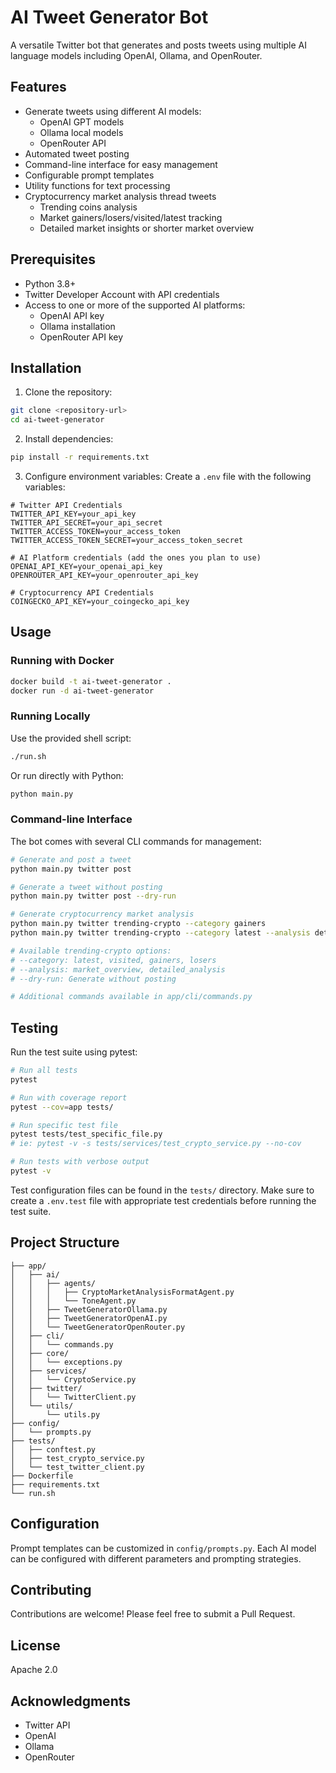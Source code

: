# AI Tweet Generator Bot

A versatile Twitter bot that generates and posts tweets using multiple AI language models including OpenAI, Ollama, and OpenRouter.

## Features

- Generate tweets using different AI models:
  - OpenAI GPT models
  - Ollama local models
  - OpenRouter API
- Automated tweet posting
- Command-line interface for easy management
- Configurable prompt templates
- Utility functions for text processing
- Cryptocurrency market analysis thread tweets
  - Trending coins analysis
  - Market gainers/losers/visited/latest tracking
  - Detailed market insights or shorter market overview


## Prerequisites

- Python 3.8+
- Twitter Developer Account with API credentials
- Access to one or more of the supported AI platforms:
  - OpenAI API key
  - Ollama installation
  - OpenRouter API key

## Installation

1. Clone the repository:
```bash
git clone <repository-url>
cd ai-tweet-generator
```

2. Install dependencies:
```bash
pip install -r requirements.txt
```

3. Configure environment variables:
Create a `.env` file with the following variables:
```env
# Twitter API Credentials
TWITTER_API_KEY=your_api_key
TWITTER_API_SECRET=your_api_secret
TWITTER_ACCESS_TOKEN=your_access_token
TWITTER_ACCESS_TOKEN_SECRET=your_access_token_secret

# AI Platform credentials (add the ones you plan to use)
OPENAI_API_KEY=your_openai_api_key
OPENROUTER_API_KEY=your_openrouter_api_key

# Cryptocurrency API Credentials
COINGECKO_API_KEY=your_coingecko_api_key
```

## Usage

### Running with Docker

```bash
docker build -t ai-tweet-generator .
docker run -d ai-tweet-generator
```

### Running Locally

Use the provided shell script:
```bash
./run.sh
```

Or run directly with Python:
```bash
python main.py
```

### Command-line Interface

The bot comes with several CLI commands for management:

```bash
# Generate and post a tweet
python main.py twitter post

# Generate a tweet without posting
python main.py twitter post --dry-run

# Generate cryptocurrency market analysis
python main.py twitter trending-crypto --category gainers
python main.py twitter trending-crypto --category latest --analysis detailed_analysis

# Available trending-crypto options:
# --category: latest, visited, gainers, losers
# --analysis: market_overview, detailed_analysis
# --dry-run: Generate without posting

# Additional commands available in app/cli/commands.py
```

## Testing

Run the test suite using pytest:

```bash
# Run all tests
pytest

# Run with coverage report
pytest --cov=app tests/

# Run specific test file
pytest tests/test_specific_file.py
# ie: pytest -v -s tests/services/test_crypto_service.py --no-cov

# Run tests with verbose output
pytest -v
```

Test configuration files can be found in the `tests/` directory. Make sure to create a `.env.test` file with appropriate test credentials before running the test suite.

## Project Structure

```
├── app/
│   ├── ai/
│   │   ├── agents/
│   │   │   ├── CryptoMarketAnalysisFormatAgent.py
│   │   │   └── ToneAgent.py
│   │   ├── TweetGeneratorOllama.py
│   │   ├── TweetGeneratorOpenAI.py
│   │   └── TweetGeneratorOpenRouter.py
│   ├── cli/
│   │   └── commands.py
│   ├── core/
│   │   └── exceptions.py
│   ├── services/
│   │   └── CryptoService.py
│   ├── twitter/
│   │   └── TwitterClient.py
│   └── utils/
│       └── utils.py
├── config/
│   └── prompts.py
├── tests/
│   ├── conftest.py
│   ├── test_crypto_service.py
│   └── test_twitter_client.py
├── Dockerfile
├── requirements.txt
└── run.sh
```

## Configuration

Prompt templates can be customized in `config/prompts.py`. Each AI model can be configured with different parameters and prompting strategies.

## Contributing

Contributions are welcome! Please feel free to submit a Pull Request.

## License

Apache 2.0

## Acknowledgments

- Twitter API
- OpenAI
- Ollama
- OpenRouter
